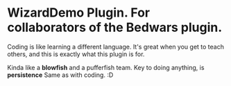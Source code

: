 # WizardDemo Plugin. For collaborators of the Bedwars plugin.

Coding is like learning a different language. 
It's great when you get to teach others, and this is exactly what this plugin is for.

Kinda like a **blowfish** and a pufferfish team.
Key to doing anything, is **persistence** 
Same as with coding. :D
